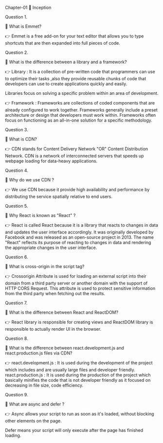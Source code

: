 Chapter-01 🚀 Inception

Question 1.

🎯 What is Emmet?

👉 Emmet is a free add-on for your text editor that allows you to type shortcuts that are then expanded into full pieces of code.

Question 2.

🎯 What is the difference between a library and a framework?

👉 Library : It is a collection of pre-written code that programmers can use to optimize their tasks ,also they provide reusable chunks of code that developers can use to create applications quickly and easily.

Libraries focus on solving a specific problem within an area of development.

👉 Framework : Frameworks are collections of coded components that are already configured to work together. Frameworks generally include a preset architecture or design that developers must work within.
Frameworks often focus on functioning as an all-in-one solution for a specific methodology.

Question 3.

🎯 What is CDN?

👉 CDN stands for Content Delivery Network "OR" Content Distribution Network. CDN is a network of interconnected servers that speeds up webpage loading for data-heavy applications.

Question 4.

🎯 Why do we use CDN ?

👉 We use CDN because it provide high availability and performance by distributing the service spatially relative to end users.

Question 5.

🎯 Why React is known as "React" ?

👉 React is called React because it is a library that reacts to changes in data and updates the user interface accordingly. It was originally developed by Facebook and was released as an open-source project in 2013. The name "React" reflects its purpose of reacting to changes in data and rendering the appropriate changes in the user interface.

Question 6.

🎯 What is cross-origin in the script tag?

👉 Crossorigin Attribute is used for loading an external script into their domain from a third party server or another domain with the support of HTTP CORS Request. This attribute is used to protect sensitive information from the third party when fetching out the results.

Question 7.

🎯 What is the difference between React and ReactDOM?

👉 React library is responsible for creating views and ReactDOM library is responsible to actually render UI in the browser.

Question 8.

🎯 What is the difference between react.development.js and react.production.js files via CDN?

👉 react.development.js : It is used during the development of the project which includes and are usually large files and developer friendly.
react.production.js : It is used during the production of the project which basically minifies the code that is not developer friendly as it focused on decreasing in file size, code efficiency.

Question 9.

🎯 What are async and defer ?

👉 Async allows your script to run as soon as it's loaded, without blocking other elements on the page.

Defer means your script will only execute after the page has finished loading.

